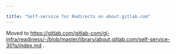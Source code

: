 ```yaml
---

title: "Self-service for Redirects on about.gitlab.com"
---
```








Moved to https://gitlab.com/gitlab-com/gl-infra/readiness/-/blob/master/library/about.gitlab.com/self-service-301s/index.md .
